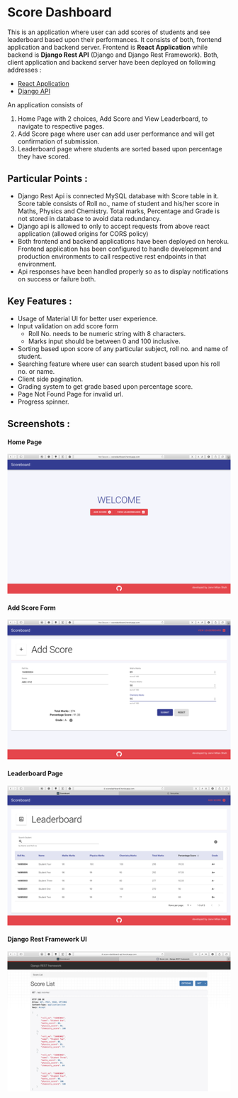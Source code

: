 # Score Dashboard

This is an application where user can add scores of students and see leaderboard based upon their performances. It consists of both, frontend application and backend server. Frontend is **React Application** while backend is **Django Rest API** (Django and Django Rest Framework). Both, client application and backend server have been deployed on following addresses :

* [React Application](https://scoredashboard.herokuapp.com)
* [Django API](https://score-dashboard-api.herokuapp.com/api/scores/)

An application consists of

1. Home Page with 2 choices, Add Score and View Leaderboard, to navigate to respective pages.
2. Add Score page where user can add user performance and will get confirmation of submission.
3. Leaderboard page where students are sorted based upon percentage they have scored.


## Particular Points :

* Django Rest Api is connected MySQL database with Score table in it. Score table consists of Roll no., name of student and his/her score in Maths, Physics and Chemistry. Total marks, Percentage and Grade is not stored in database to avoid data redundancy.
* Django api is allowed to only to accept requests from above react application (allowed origins for CORS policy)
* Both frontend and backend applications have been deployed on heroku. Frontend application has been configured to handle development and production environments to call respective rest endpoints in that environment.
* Api responses have been handled properly so as to display notifications on success or failure both.

## Key Features :

* Usage of Material UI for better user experience.
* Input validation on add score form
    - Roll No. needs to be numeric string with 8 characters.
    - Marks input should be between 0 and 100 inclusive.
* Sorting based upon score of any particular subject, roll no. and name of student.
* Searching feature where user can search student based upon his roll no. or name.
* Client side pagination.
* Grading system to get grade based upon percentage score.
* Page Not Found Page for invalid url.
* Progress spinner.

## Screenshots :

#### Home Page

![Home Page](img/Homepage.png)

#### Add Score Form

![Add Score Form](img/Addscoreform.png)

#### Leaderboard Page

![Leaderboard Page](img/Leaderboard.png)

#### Django Rest Framework UI

![Django Rest Framwork UI](img/DjangoApiUI.png)